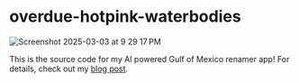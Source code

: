 # overdue-hotpink-waterbodies
![Screenshot 2025-03-03 at 9 29 17 PM](https://github.com/user-attachments/assets/fddf162a-eafe-4b0a-a3c9-0f005489cdc1)


This is the source code for my AI powered Gulf of Mexico renamer app! For details, check out my [blog post](https://christophermoravec.com/building-an-ai-powered-basemap-renamer-thing/).
